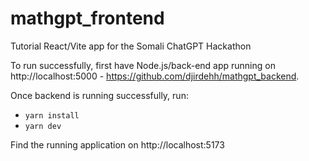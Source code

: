 # mathgpt_frontend

Tutorial React/Vite app for the Somali ChatGPT Hackathon

To run successfully, first have Node.js/back-end app running on http://localhost:5000 - https://github.com/djirdehh/mathgpt_backend.

Once backend is running successfully, run:

- `yarn install`
- `yarn dev`

Find the running application on http://localhost:5173
